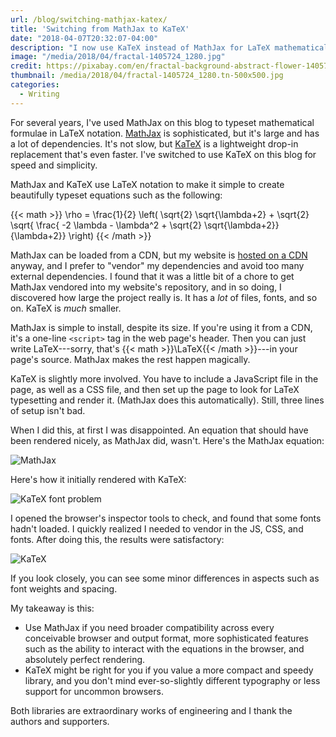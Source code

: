 ```yaml
---
url: /blog/switching-mathjax-katex/
title: 'Switching from MathJax to KaTeX'
date: "2018-04-07T20:32:07-04:00"
description: "I now use KaTeX instead of MathJax for LaTeX mathematical typesetting."
image: "/media/2018/04/fractal-1405724_1280.jpg"
credit: https://pixabay.com/en/fractal-background-abstract-flower-1405724/
thumbnail: /media/2018/04/fractal-1405724_1280.tn-500x500.jpg
categories:
  - Writing
---
```


For several years, I've used MathJax on this blog to typeset mathematical formulae in LaTeX notation.
[MathJax](https://www.mathjax.org/) is sophisticated, but it's large and has a lot of dependencies.
It's not slow, but [KaTeX](https://khan.github.io/KaTeX/) is a lightweight drop-in replacement that's even faster.
I've switched to use KaTeX on this blog for speed and simplicity.

<!--more-->

MathJax and KaTeX use LaTeX notation to make it simple to create beautifully typeset equations such as the following:

{{< math >}}
\rho = \frac{1}{2} \left( \sqrt{2} \sqrt{\lambda+2} + \sqrt{2} \sqrt{ \frac{ -2 \lambda - \lambda^2 + \sqrt{2} \sqrt{\lambda+2}}{\lambda+2}} \right)
{{< /math >}}

MathJax can be loaded from a CDN, but my website is [hosted on a
CDN](https://netlify.com) anyway, and I prefer to "vendor" my dependencies and
avoid too many external dependencies. I found that it was a little bit of a
chore to get MathJax vendored into my website's repository, and in so doing, I
discovered how large the project really is. It has a *lot* of files, fonts, and
so on. KaTeX is *much* smaller.

MathJax is simple to install, despite its size. If you're using it from a CDN,
it's a one-line `<script>` tag in the web page's header. Then you can just write
LaTeX---sorry, that's {{< math >}}\LaTeX{{< /math >}}---in your page's source. MathJax makes the
rest happen magically.

KaTeX is slightly more involved. You have to include a JavaScript file in the
page, as well as a CSS file, and then set up the page to look for LaTeX
typesetting and render it. (MathJax does this automatically). Still, three lines
of setup isn't bad.

When I did this, at first I was disappointed. An equation that should have been
rendered nicely, as MathJax did, wasn't. Here's the MathJax equation:

![MathJax](/media/2018/04/mathjax.png)

Here's how it initially rendered with KaTeX:

![KaTeX font problem](/media/2018/04/katex-fonts-problem.png)

I opened the browser's inspector tools to check, and found that some fonts
hadn't loaded. I quickly realized I needed to vendor in the JS, CSS, and fonts.
After doing this, the results were satisfactory:

![KaTeX](/media/2018/04/katex.png)

If you look closely, you can see some minor differences in aspects such as font
weights and spacing.

My takeaway is this:

- Use MathJax if you need broader compatibility across every conceivable browser
  and output format, more sophisticated features such as the ability to interact
  with the equations in the browser, and absolutely perfect rendering.
- KaTeX might be right for you if you value a more compact and speedy library,
  and you don't mind ever-so-slightly different typography or less support for
  uncommon browsers.

Both libraries are extraordinary works of engineering and I thank the authors
and supporters.
